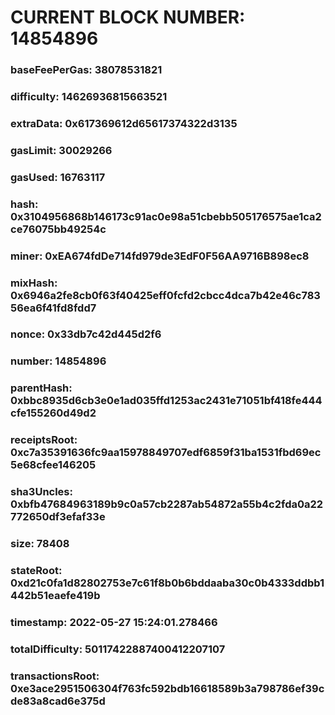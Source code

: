 # CURRENT BLOCK NUMBER: 14854896

### baseFeePerGas: 38078531821
### difficulty: 14626936815663521
### extraData: 0x617369612d65617374322d3135
### gasLimit: 30029266
### gasUsed: 16763117
### hash: 0x3104956868b146173c91ac0e98a51cbebb505176575ae1ca2ce76075bb49254c
### miner: 0xEA674fdDe714fd979de3EdF0F56AA9716B898ec8
### mixHash: 0x6946a2fe8cb0f63f40425eff0fcfd2cbcc4dca7b42e46c78356ea6f41fd8fdd7
### nonce: 0x33db7c42d445d2f6
### number: 14854896
### parentHash: 0xbbc8935d6cb3e0e1ad035ffd1253ac2431e71051bf418fe444cfe155260d49d2
### receiptsRoot: 0xc7a35391636fc9aa15978849707edf6859f31ba1531fbd69ec5e68cfee146205
### sha3Uncles: 0xbfb47684963189b9c0a57cb2287ab54872a55b4c2fda0a22772650df3efaf33e
### size: 78408
### stateRoot: 0xd21c0fa1d82802753e7c61f8b0b6bddaaba30c0b4333ddbb1442b51eaefe419b
### timestamp: 2022-05-27 15:24:01.278466
### totalDifficulty: 50117422887400412207107
### transactionsRoot: 0xe3ace2951506304f763fc592bdb16618589b3a798786ef39cde83a8cad6e375d
